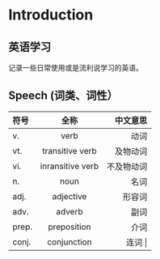 # Introduction

## 英语学习

记录一些日常使用或是流利说学习的英语。

## Speech (词类、词性）

| 符号       | 全称     | 中文意思     |
| :--- | :----: | ----: |
| v. | verb   | 动词    |
| vt. | transitive verb| 及物动词 |
| vi. | inransitive verb| 不及物动词 |
| n. | noun | 名词 |
| adj. | adjective | 形容词 |
| adv. | adverb | 副词 |
| prep. | preposition | 介词 |
| conj. | conjunction | 连词 \| |

